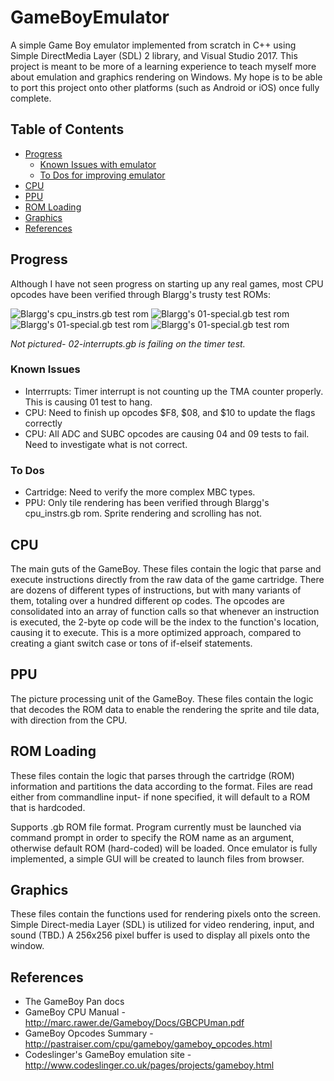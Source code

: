 # GameBoyEmulator
A simple Game Boy emulator implemented from scratch in C++ using Simple DirectMedia Layer (SDL) 2 library, and Visual Studio 2017. This project is meant to be more of a learning experience to teach myself more about emulation and graphics rendering on Windows. My hope is to be able to port this project onto other platforms (such as Android or iOS) once fully complete.

## Table of Contents
- [Progress](#progress)
  * [Known Issues with emulator](#known-issues)
  * [To Dos for improving emulator](#to-dos)  
- [CPU](#cpu)
- [PPU](#ppu)
- [ROM Loading](#rom-loading)
- [Graphics](#graphics)
- [References](#references)


## Progress

Although I have not seen progress on starting up any real games, most CPU opcodes have been verified through Blargg's trusty  test ROMs:

![Blargg's cpu_instrs.gb test rom](http://sergiomorales.me/assets/images/gb/cpu_instrs.png)
![Blargg's 01-special.gb test rom](http://sergiomorales.me/assets/images/gb/01-special.png)
![Blargg's 01-special.gb test rom](http://sergiomorales.me/assets/images/gb/04-op_r,imm.png)
![Blargg's 01-special.gb test rom](http://sergiomorales.me/assets/images/gb/09-op_r,r.png)

_Not pictured- 02-interrupts.gb is failing on the timer test._

### Known Issues
- Interrrupts: Timer interrupt is not counting up the TMA counter properly. This is causing 01 test to hang.
- CPU: Need to finish up opcodes $F8, $08, and $10 to update the flags correctly
- CPU: All ADC and SUBC opcodes are causing 04 and 09 tests to fail. Need to investigate what is not correct.


### To Dos
- Cartridge: Need to verify the more complex MBC types.
- PPU: Only tile rendering has been verified through Blargg's cpu_instrs.gb rom. Sprite rendering and scrolling has not.


## CPU
The main guts of the GameBoy. These files contain the logic that parse and execute instructions directly from the raw data of the game cartridge. There are dozens of different types of instructions, but with many variants of them, totaling over a hundred different op codes. The opcodes are consolidated into an array of function calls so that whenever an instruction is executed, the 2-byte op code will be the index to the function's location, causing it to execute. This is a more optimized approach, compared to creating a giant switch case or tons of if-elseif statements.


## PPU
The picture processing unit of the GameBoy. These files contain the logic that decodes the ROM data to enable the rendering the sprite and tile data, with direction from the CPU.


## ROM Loading
These files contain the logic that parses through the cartridge (ROM) information and partitions the data according to the format. Files are read either from commandline input- if none specified, it will default to a ROM that is hardcoded.

Supports .gb ROM file format. Program currently must be launched via command prompt in order to specify the ROM name as an argument, otherwise default ROM (hard-coded) will be loaded. Once emulator is fully implemented, a simple GUI will be created to launch files from browser.


## Graphics
These files contain the functions used for rendering pixels onto the screen. Simple Direct-media Layer (SDL) is utilized for video rendering, input, and sound (TBD.) A 256x256 pixel buffer is used to display all pixels onto the window.

## References
- The GameBoy Pan docs
- GameBoy CPU Manual - http://marc.rawer.de/Gameboy/Docs/GBCPUman.pdf
- GameBoy Opcodes Summary - http://pastraiser.com/cpu/gameboy/gameboy_opcodes.html
- Codeslinger's GameBoy emulation  site - http://www.codeslinger.co.uk/pages/projects/gameboy.html

